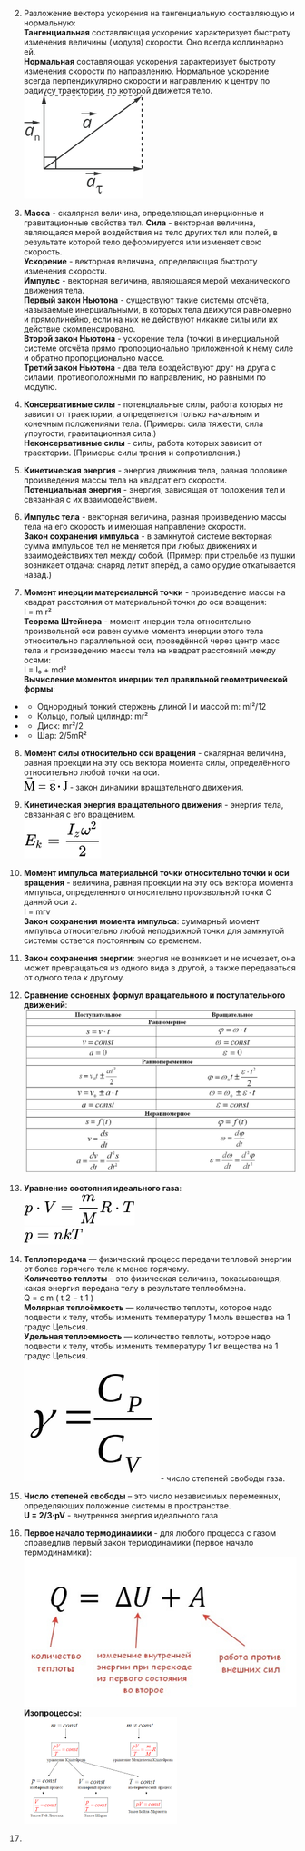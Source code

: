 2. Разложение вектора ускорения на тангенциальную составляющую и нормальную:    
__Тангенциальная__ составляющая ускорения характеризует быстроту изменения величины (модуля) скорости. Оно всегда коллинеарно ей.   
__Нормальная__ составляющая ускорения характеризует быстроту изменения скорости по направлению. Нормальное ускорение всегда перпендикулярно скорости и направлению к центру по радиусу траектории, по которой движется тело.    
![vector](razlojenie_uscoreniya.jpg)

3. __Масса__ - скалярная величина, определяющая инерционные и гравитационные свойства тел.
__Сила__ - векторная величина, являющаяся мерой воздействия на тело других тел или полей, в результате которой тело деформируется или изменяет свою скорость.   
__Ускорение__ - векторная величина, определяющая быстроту изменения скорости.  
__Импульс__ - векторная величина, являющаяся мерой механического движения тела.  
__Первый закон Ньютона__ - существуют такие системы отсчёта, называемые инерциальными, в которых тела движутся равномерно и прямолинейно, если на них не действуют никакие силы или их действие скомпенсировано.    
__Второй закон Ньютона__ - ускорение тела (точки) в инерциальной системе отсчёта прямо пропорционально приложенной к нему силе и обратно пропорционально массе.     
__Третий закон Ньютона__ - два тела воздействуют друг на друга с силами, противоположными по направлению, но равными по модулю.

4. __Консервативные силы__ - потенциальные силы, работа которых не зависит от траектории, а определяется только начальным и конечным положениями тела. (Примеры: сила тяжести, сила упругости, гравитационная сила.)  
__Неконсервативные силы__ - силы, работа которых зависит от траектории. (Примеры: силы трения и сопротивления.)

5. __Кинетическая энергия__ - энергия движения тела, равная половине произведения массы тела на квадрат его скорости.   
__Потенциальная энергия__ - энергия, зависящая от положения тел и связанная с их взаимодействием.

6. __Импульс тела__ - векторная величина, равная произведению массы тела на его скорость и имеющая направление скорости.     
__Закон сохранения импульса__ - в замкнутой системе векторная сумма импульсов тел не меняется при любых движениях и взаимодействиях тел между собой. (Пример: при стрельбе из пушки возникает отдача: снаряд летит вперёд, а само орудие откатывается назад.)

7. __Момент инерции матереиальной точки__ - произведение массы на квадрат расстояния от материальной точки до оси вращения:     
I = m·r²  
__Теорема Штейнера__ - момент инерции тела относительно произвольной оси равен сумме момента инерции этого тела относительно параллельной оси, проведённой через центр масс тела и произведению массы тела на квадрат расстояний между осями:  
I = I₀ + md²    
__Вычисление моментов инерции тел правильной геометрической формы__:    
* * Однородный тонкий стержень длиной l и массой m: ml²/12  
* * Кольцо, полый цилиндр: mr²
* * Диск: mr²/2
* * Шар: 2/5mR²

8. __Момент силы относительно оси вращения__ - скалярная величина, равная проекции на эту ось вектора момента силы, определённого относительно любой точки на оси.  
![vrash_dvij](zakon_dinamiki_vrash_dvij.jpg) - закон динамики вращательного движения.

9. __Кинетическая энергия вращательного движения__ - энергия тела, связанная с его вращением.    
![kin_en](kin_en.svg)

10. __Момент импульса материальной точки относительно точки и оси вращения__ - величина, равная проекции на эту ось вектора момента импульса, определенного относительно произвольной точки O данной оси z.     
I = mrv     
__Закон сохранения момента импульса__: суммарный момент импульса относительно любой неподвижной точки для замкнутой системы остается постоянным со временем.

11. __Закон сохранения энергии__: энергия не возникает и не исчезает, она может превращаться из одного вида в другой, а также передаваться от одного тела к другому.

12. __Сравнение основных формул вращательного и поступательного движений__:
![vrash_postup](vrash_postup.jpg)

13. __Уравнение состояния идеального газа__:    
![ur_sost_gaza](ur_sost_gaza.svg)  
![ur_sost_gaza](ur_sost_gaza2.svg)

14. __Теплопередача__ — физический процесс передачи тепловой энергии от более горячего тела к менее горячему.   
__Количество теплоты__ – это физическая величина, показывающая, какая энергия передана телу в результате теплообмена.   
Q = c m ( t 2 − t 1 )   
__Молярная теплоёмкость__ — количество теплоты, которое надо подвести к телу, чтобы изменить температуру 1 моль вещества на 1 градус Цельсия.   
__Удельная теплоемкость__ — количество теплоты, которое надо подвести к телу, чтобы изменить температуру 1 кг вещества на 1 градус Цельсия.     
![cpcv](cpcv.png) - число степеней свободы газа.

15. __Число степеней свободы__ – это число независимых переменных, определяющих положение системы в пространстве.   
__U =​ 2/3⋅pV__ - внутренняя энергия идеального газа

16. __Первое начало термодинамики__ - для любого процесса с газом справедлив первый закон термодинамики (первое начало термодинамики):
![pervoe_nach](pervoe_nach.jpg)
__Изопроцессы__:    
![izoproc](izoproc.png)

17.